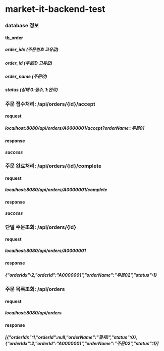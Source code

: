 # market-it-backend-test

### database 정보
#### tb_order
##### order_idx (주문번호 고유값)
##### order_id  (주문ID 고유값)
##### order_name (주문명)
##### status    (상태 0:접수, 1:완료)

### 주문 접수처리: /api/orders/{id}/accept
#### request
##### localhost:8080/api/orders/A0000001/accept?orderName=주문01
#### response
##### success

### 주문 완료처리: /api/orders/{id}/complete
#### request
##### localhost:8080/api/orders/A0000001/complete
#### response
##### success

### 단일 주문조회: /api/orders/{id}
#### request
##### localhost:8080/api/orders/A0000001
#### response
##### {"orderIdx":2,"orderId":"A0000001","orderName":"주문02","status":1}

### 주문 목록조회: /api/orders
#### request
##### localhost:8080/api/orders
#### response
##### [{"orderIdx":1,"orderId":null,"orderName":"결재1","status":0},{"orderIdx":2,"orderId":"A0000001","orderName":"주문02","status":1}]
